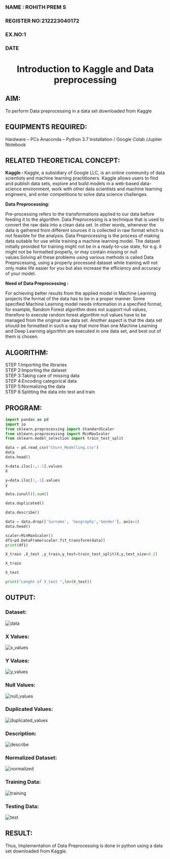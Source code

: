 <H3>NAME       : ROHITH PREM S</H3>
<H3>REGISTER NO:212223040172</H3>
<H3>EX.NO:1</H3>
<H3>DATE</H3>
<H1 ALIGN =CENTER> Introduction to Kaggle and Data preprocessing</H1>

## AIM:

To perform Data preprocessing in a data set downloaded from Kaggle

## EQUIPMENTS REQUIRED:
Hardware – PCs
Anaconda – Python 3.7 Installation / Google Colab /Jupiter Notebook

## RELATED THEORETICAL CONCEPT:

**Kaggle :**
Kaggle, a subsidiary of Google LLC, is an online community of data scientists and machine learning practitioners. Kaggle allows users to find and publish data sets, explore and build models in a web-based data-science environment, work with other data scientists and machine learning engineers, and enter competitions to solve data science challenges.

**Data Preprocessing:**

Pre-processing refers to the transformations applied to our data before feeding it to the algorithm. Data Preprocessing is a technique that is used to convert the raw data into a clean data set. In other words, whenever the data is gathered from different sources it is collected in raw format which is not feasible for the analysis.
Data Preprocessing is the process of making data suitable for use while training a machine learning model. The dataset initially provided for training might not be in a ready-to-use state, for e.g. it might not be formatted properly, or may contain missing or null values.Solving all these problems using various methods is called Data Preprocessing, using a properly processed dataset while training will not only make life easier for you but also increase the efficiency and accuracy of your model.

**Need of Data Preprocessing :**

For achieving better results from the applied model in Machine Learning projects the format of the data has to be in a proper manner. Some specified Machine Learning model needs information in a specified format, for example, Random Forest algorithm does not support null values, therefore to execute random forest algorithm null values have to be managed from the original raw data set.
Another aspect is that the data set should be formatted in such a way that more than one Machine Learning and Deep Learning algorithm are executed in one data set, and best out of them is chosen.


## ALGORITHM:
STEP 1:Importing the libraries<BR>
STEP 2:Importing the dataset<BR>
STEP 3:Taking care of missing data<BR>
STEP 4:Encoding categorical data<BR>
STEP 5:Normalizing the data<BR>
STEP 6:Splitting the data into test and train<BR>

##  PROGRAM:
```py
import pandas as pd
import io
from sklearn.preprocessing import StandardScaler
from sklearn.preprocessing import MinMaxScaler
from sklearn.model_selection import train_test_split

data = pd.read_csv("Churn_Modelling.csv")
data
data.head()

X=data.iloc[:,:-1].values
X

y=data.iloc[:,-1].values
y

data.isnull().sum()

data.duplicated()

data.describe()

data = data.drop(['Surname', 'Geography','Gender'], axis=1)
data.head()

scaler=MinMaxScaler()
df1=pd.DataFrame(scaler.fit_transform(data))
print(df1)

X_train ,X_test ,y_train,y_test=train_test_split(X,y,test_size=0.2)

X_train

X_test

print("Lenght of X_test ",len(X_test))


```
## OUTPUT:
### Dataset:
![data](https://github.com/user-attachments/assets/709838f4-8457-40f6-b150-3d37ce2c87f5)
### X Values:
![x_values](https://github.com/user-attachments/assets/ac2b083a-cfc9-4222-bf87-4707c09f9ce9)
### Y Values:
![y_values](https://github.com/user-attachments/assets/cc6efb52-6dce-41e3-9a6f-01090eb5701a)
### Null Values:
![null_values](https://github.com/user-attachments/assets/05515a34-5aa6-443e-9b51-02555994d936)
### Duplicated Values:
![duplicated_values](https://github.com/user-attachments/assets/d57d824b-6274-4360-aae8-9cfb883df703)
### Description:
![describe](https://github.com/user-attachments/assets/fe382f8a-af10-4962-9c61-64c58dfc4f56)
### Normalized Dataset:
![normalized](https://github.com/user-attachments/assets/eeced402-a849-4a42-9eee-05e13338f266)
### Training Data:
![training ](https://github.com/user-attachments/assets/45ce88d9-6831-4d96-85d5-20f1c99d214b)
### Testing Data:
![test](https://github.com/user-attachments/assets/2454f35a-3bed-43e7-a194-f8822e4d71c7)


## RESULT:
Thus, Implementation of Data Preprocessing is done in python  using a data set downloaded from Kaggle.


